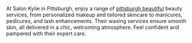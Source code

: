 At Salon Kylie in Pittsburgh, enjoy a range of <a href="https://salonkyliepittsburgh.com/">pittsburgh beautiful</a> beauty services, from personalized makeup and tailored skincare to manicures, pedicures, and lash enhancements. Their waxing services ensure smooth skin, all delivered in a chic, welcoming atmosphere. Feel confident and pampered with their expert care.
